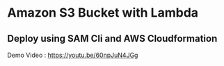 # Amazon S3 Bucket with Lambda
## Deploy using SAM Cli and AWS Cloudformation

Demo Video : https://youtu.be/60npJuN4JGg




